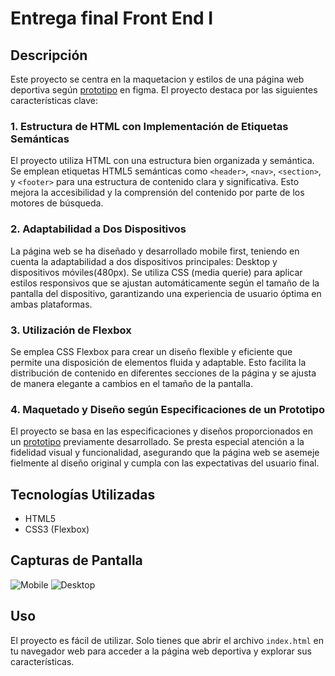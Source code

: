 # Entrega final Front End I

## Descripción

Este proyecto se centra en la maquetacion y estilos de una página web deportiva según [prototipo](https://www.figma.com/file/XW5cnbMW1bpWkedbIUaQcK/12-22-FE1-(Copy)?node-id=0%3A39&mode=dev) en figma. El proyecto destaca por las siguientes características clave:

### 1. Estructura de HTML con Implementación de Etiquetas Semánticas

El proyecto utiliza HTML con una estructura bien organizada y semántica. Se emplean etiquetas HTML5 semánticas como `<header>`, `<nav>`, `<section>`, y `<footer>` para una estructura de contenido clara y significativa. Esto mejora la accesibilidad y la comprensión del contenido por parte de los motores de búsqueda.

### 2. Adaptabilidad a Dos Dispositivos

La página web se ha diseñado y desarrollado mobile first, teniendo en cuenta la adaptabilidad a dos dispositivos principales: Desktop y dispositivos móviles(480px). Se utiliza CSS (media querie) para aplicar estilos responsivos que se ajustan automáticamente según el tamaño de la pantalla del dispositivo, garantizando una experiencia de usuario óptima en ambas plataformas.

### 3. Utilización de Flexbox

Se emplea CSS Flexbox para crear un diseño flexible y eficiente que permite una disposición de elementos fluida y adaptable. Esto facilita la distribución de contenido en diferentes secciones de la página y se ajusta de manera elegante a cambios en el tamaño de la pantalla.

### 4. Maquetado y Diseño según Especificaciones de un Prototipo

El proyecto se basa en las especificaciones y diseños proporcionados en un [prototipo](https://www.figma.com/file/XW5cnbMW1bpWkedbIUaQcK/12-22-FE1-(Copy)?node-id=0%3A39&mode=dev) previamente desarrollado. Se presta especial atención a la fidelidad visual y funcionalidad, asegurando que la página web se asemeje fielmente al diseño original y cumpla con las expectativas del usuario final.

## Tecnologías Utilizadas

- HTML5
- CSS3 (Flexbox)

## Capturas de Pantalla

![Mobile](screenshot1.png)
![Desktop](screenshot2.png)

## Uso

El proyecto es fácil de utilizar. Solo tienes que abrir el archivo `index.html` en tu navegador web para acceder a la página web deportiva y explorar sus características.
